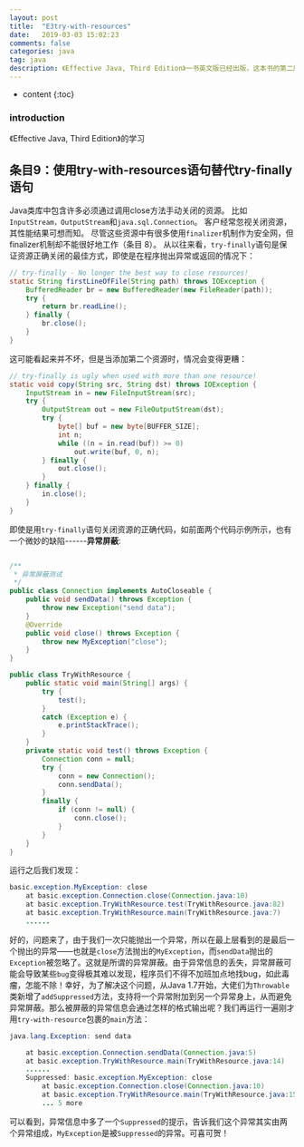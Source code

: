 ```yaml
---
layout: post
title:  "E3try-with-resources"
date:   2019-03-03 15:02:23
comments: false
categories: java
tag: java
description: 《Effective Java, Third Edition》一书英文版已经出版，这本书的第二版想必很多人都读过，号称Java四大名著之一，不过第二版2009年出版，到现在已经将近8年的时间，但随着Java 6，7，8，甚至9的发布，Java语言发生了深刻的变化。                                                        
---
```

* content
{:toc}
### introduction

《Effective Java, Third Edition》的学习

## 条目9：使用try-with-resources语句替代try-finally语句

Java类库中包含许多必须通过调用close方法手动关闭的资源。 比如`InputStream，OutputStream`和`java.sql.Connection`。 客户经常忽视关闭资源，其性能结果可想而知。 尽管这些资源中有很多使用`finalizer`机制作为安全网，但finalizer机制却不能很好地工作（条目 8）。
从以往来看，`try-finally`语句是保证资源正确关闭的最佳方式，即使是在程序抛出异常或返回的情况下：

```java
// try-finally - No longer the best way to close resources!
static String firstLineOfFile(String path) throws IOException {
    BufferedReader br = new BufferedReader(new FileReader(path));
    try {
        return br.readLine();
    } finally {
        br.close();
    }
}
```

这可能看起来并不坏，但是当添加第二个资源时，情况会变得更糟：
```java
// try-finally is ugly when used with more than one resource!
static void copy(String src, String dst) throws IOException {
    InputStream in = new FileInputStream(src);
    try {
        OutputStream out = new FileOutputStream(dst);
        try {
            byte[] buf = new byte[BUFFER_SIZE];
            int n;
            while ((n = in.read(buf)) >= 0)
                out.write(buf, 0, n);
        } finally {
            out.close();
        }
    } finally {
        in.close();
    }
}
```
即使是用`try-finally`语句关闭资源的正确代码，如前面两个代码示例所示，也有一个微妙的缺陷------**异常屏蔽**:

```java

/**
 * 异常屏蔽测试
 */
public class Connection implements AutoCloseable {
    public void sendData() throws Exception {
        throw new Exception("send data");
    }
    @Override
    public void close() throws Exception {
        throw new MyException("close");
    }
}
```

```java
public class TryWithResource {
    public static void main(String[] args) {
        try {
            test();
        }
        catch (Exception e) {
            e.printStackTrace();
        }
    }
    private static void test() throws Exception {
        Connection conn = null;
        try {
            conn = new Connection();
            conn.sendData();
        }
        finally {
            if (conn != null) {
                conn.close();
            }
        }
    }
}
```

运行之后我们发现：

```java
basic.exception.MyException: close
	at basic.exception.Connection.close(Connection.java:10)
	at basic.exception.TryWithResource.test(TryWithResource.java:82)
	at basic.exception.TryWithResource.main(TryWithResource.java:7)
	......
```

好的，问题来了，由于我们一次只能抛出一个异常，所以在最上层看到的是最后一个抛出的异常——也就是`close`方法抛出的`MyException`，而`sendData`抛出的`Exception`被忽略了。这就是所谓的异常屏蔽。由于异常信息的丢失，异常屏蔽可能会导致某些`bug`变得极其难以发现，程序员们不得不加班加点地找bug，如此毒瘤，怎能不除！幸好，为了解决这个问题，从Java 1.7开始，大佬们为`Throwable`类新增了`addSuppressed`方法，支持将一个异常附加到另一个异常身上，从而避免异常屏蔽。那么被屏蔽的异常信息会通过怎样的格式输出呢？我们再运行一遍刚才用`try-with-resource`包裹的`main`方法：

```java
java.lang.Exception: send data

	at basic.exception.Connection.sendData(Connection.java:5)
	at basic.exception.TryWithResource.main(TryWithResource.java:14)
	......
	Suppressed: basic.exception.MyException: close
		at basic.exception.Connection.close(Connection.java:10)
		at basic.exception.TryWithResource.main(TryWithResource.java:15)
		... 5 more
```

可以看到，异常信息中多了一个`Suppressed`的提示，告诉我们这个异常其实由两个异常组成，`MyException`是被`Suppressed`的异常。可喜可贺！

		


 







